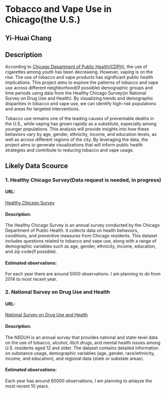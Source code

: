 # Tobacco and Vape Use in Chicago(the U.S.)
## Yi-Huai Chang
## Description
According to [Chicago Department of Public Health(CDPH)](https://www.chicago.gov/city/en/depts/cdph/provdrs/healthy_living/news/2020/september/youth-cigarette-use-reaches-new-low-in-chicago--although-vaping-.html#:~:text=The%20city's%20youth%20smoking%20rate,and%20the%20nation%20(32.7%25).), the use of cigarettes among youth has been decreasing. However, vaping is on the rise. The use of tobacco and vape products has significant public health implications. This project aims to explore the patterns of tobacco and vape use across different neighborhood(if possible) demographic groups and time periods using data from the Healthy Chicago Survey(or National Survey on Drug Use and Health). By visualizing trends and demographic disparities in tobacco and vape use, we can identify high-risk populations and areas for targeted interventions.

Tobacco use remains one of the leading causes of preventable deaths in the U.S., while vaping has grown rapidly as a substitute, especially among younger populations. This analysis will provide insights into how these behaviors vary by age, gender, ethnicity, income, and education levels, as well as across different regions of the city. By leveraging the data, the project aims to generate visualizations that will inform public health strategies and contribute to reducing tobacco and vape usage.

## Likely Data Scource
### 1. Healthy Chicago Survey(Data request is needed, in progress)
#### URL: 
[Healthy Chicago Survey](https://www.chicago.gov/city/en/depts/cdph/supp_info/healthy-communities/healthy-chicago-survey.html)
#### Description: 
The Healthy Chicago Survey is an annual survey conducted by the Chicago Department of Public Health. It collects data on health behaviors, conditions, and preventive measures from Chicago residents. This dataset includes questions related to tobacco and vape use, along with a range of demographic variables such as age, gender, ethnicity, income, education, and zip code(if possible).
#### Estimated observations: 
For each year there are around 5000 observations. I am planning to do from 2014 to most recent year.

### 2. National Survey on Drug Use and Health
#### URL: 
[National Survey on Drug Use and Health](https://www.chicago.gov/city/en/depts/cdph/supp_info/healthy-communities/healthy-chicago-survey.html)
#### Description: 
The NSDUH is an annual survey that provides national and state-level data on the use of tobacco, alcohol, illicit drugs, and mental health issues among U.S. residents aged 12 and older. The dataset contains detailed information on substance usage, demographic variables (age, gender, race/ethnicity, income, and education), and regional data (state or substate areas).
#### Estimated observations: 
Each year has around 60000 observations, I am planning to anlayze the most recent 10 years.
